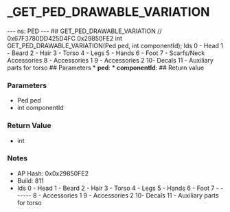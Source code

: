 # _GET_PED_DRAWABLE_VARIATION

--- ns: PED --- ## GET_PED_DRAWABLE_VARIATION  // 0x67F3780DD425D4FC 0x29850FE2 int GET_PED_DRAWABLE_VARIATION(Ped ped, int componentId);  Ids 0 - Head 1 - Beard 2 - Hair 3 - Torso 4 - Legs 5 - Hands 6 - Foot 7 - Scarfs/Neck Accessories 8 - Accessories 1 9 - Accessories 2 10- Decals 11 - Auxiliary parts for torso  ## Parameters * **ped**: * **componentId**:  ## Return value

### Parameters
* Ped ped
* int componentId

### Return Value
* int

### Notes
* AP Hash: 0x0x29850FE2
* Build: 811
* Ids
0 - Head
1 - Beard
2 - Hair
3 - Torso
4 - Legs
5 - Hands
6 - Foot
7 - ------
8 - Accessories 1
9 - Accessories 2
10- Decals
11 - Auxiliary parts for torso

